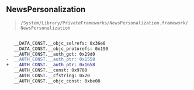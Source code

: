## NewsPersonalization

> `/System/Library/PrivateFrameworks/NewsPersonalization.framework/NewsPersonalization`

```diff

   __DATA_CONST.__objc_selrefs: 0x36e0
   __DATA_CONST.__objc_protorefs: 0x190
   __AUTH_CONST.__auth_got: 0x29d0
-  __AUTH_CONST.__auth_ptr: 0x1558
+  __AUTH_CONST.__auth_ptr: 0x1658
   __AUTH_CONST.__const: 0x9780
   __AUTH_CONST.__cfstring: 0x20
   __AUTH_CONST.__objc_const: 0xbe08

```
